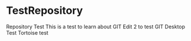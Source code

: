 # TestRepository
Repository Test
This is a test to learn about GIT
Edit 2 to test
GIT Desktop Test
Tortoise test
